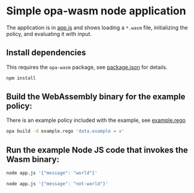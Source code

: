 # Simple opa-wasm node application

The application is in [app.js](./app.js) and shows loading a `*.wasm` file, initializing
the policy, and evaluating it with input.

## Install dependencies

This requires the `opa-wasm` package, see [package.json](./package.json) for details.

```bash
npm install
```

## Build the WebAssembly binary for the example policy:

There is an example policy included with the example, see [example.rego](./example.rego)

```bash
opa build -d example.rego 'data.example = x'
```

## Run the example Node JS code that invokes the Wasm binary:

```bash
node app.js '{"message": "world"}'
```

```bash
node app.js '{"message": "not-world"}'
```
